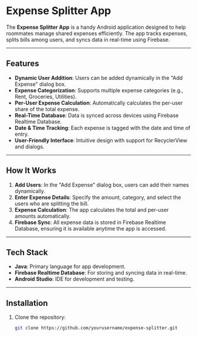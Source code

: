 # Expense Splitter App

The **Expense Splitter App** is a handy Android application designed to help roommates manage shared expenses efficiently. The app tracks expenses, splits bills among users, and syncs data in real-time using Firebase.

---

## Features

- **Dynamic User Addition**: Users can be added dynamically in the "Add Expense" dialog box.
- **Expense Categorization**: Supports multiple expense categories (e.g., Rent, Groceries, Utilities).
- **Per-User Expense Calculation**: Automatically calculates the per-user share of the total expense.
- **Real-Time Database**: Data is synced across devices using Firebase Realtime Database.
- **Date & Time Tracking**: Each expense is tagged with the date and time of entry.
- **User-Friendly Interface**: Intuitive design with support for RecyclerView and dialogs.

---

## How It Works

1. **Add Users**: In the "Add Expense" dialog box, users can add their names dynamically.
2. **Enter Expense Details**: Specify the amount, category, and select the users who are splitting the bill.
3. **Expense Calculation**: The app calculates the total and per-user amounts automatically.
4. **Firebase Sync**: All expense data is stored in Firebase Realtime Database, ensuring it is available anytime the app is accessed.

---

## Tech Stack

- **Java**: Primary language for app development.
- **Firebase Realtime Database**: For storing and syncing data in real-time.
- **Android Studio**: IDE for development and testing.

---

## Installation

1. Clone the repository:
   ```bash
   git clone https://github.com/yourusername/expense-splitter.git
